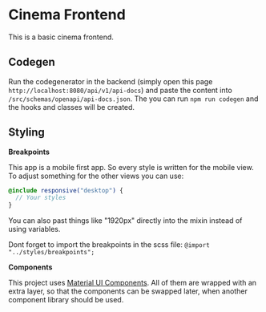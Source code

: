# Cinema Frontend

This is a basic cinema frontend.

## Codegen

Run the codegenerator in the backend (simply open this page `http://localhost:8080/api/v1/api-docs`) and paste the content into `/src/schemas/openapi/api-docs.json`. The you can run `npm run codegen` and the hooks and classes will be created.

## Styling

**Breakpoints**

This app is a mobile first app. So every style is written for the mobile view. To adjust something for the other views you can use:

```scss
@include responsive("desktop") {
  // Your styles
}
```

You can also past things like "1920px" directly into the mixin instead of using variables.

Dont forget to import the breakpoints in the scss file:
`@import "../styles/breakpoints";`

**Components**

This project uses [Material UI Components](https://mui.com/base-ui/getting-started/). All of them are wrapped with an extra layer, so that the components can be swapped later, when another component library should be used.
